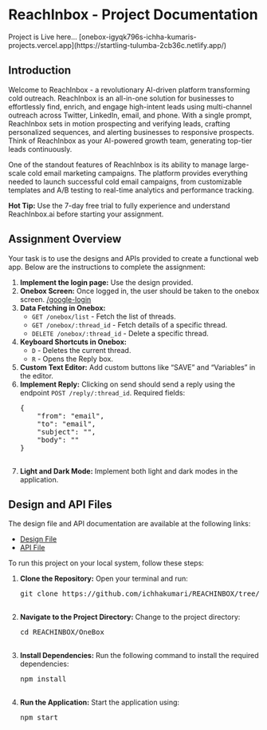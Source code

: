 <h1>ReachInbox - Project Documentation</h1>
Project is Live here...  [onebox-igyqk796s-ichha-kumaris-projects.vercel.app](https://startling-tulumba-2cb36c.netlify.app/)
<div class="container">
<h2>Introduction</h2>

   <p>Welcome to ReachInbox - a revolutionary AI-driven platform transforming cold outreach. ReachInbox is an all-in-one solution for businesses to effortlessly find, enrich, and engage high-intent leads using multi-channel outreach across Twitter, LinkedIn, email, and phone. With a single prompt, ReachInbox sets in motion prospecting and verifying leads, crafting personalized sequences, and alerting businesses to responsive prospects. Think of ReachInbox as your AI-powered growth team, generating top-tier leads continuously.</p>
        
        
        
<p>One of the standout features of ReachInbox is its ability to manage large-scale cold email marketing campaigns. The platform provides everything needed to launch successful cold email campaigns, from customizable templates and A/B testing to real-time analytics and performance tracking.</p>


<p><strong>Hot Tip:</strong> Use the 7-day free trial to fully experience and understand ReachInbox.ai before starting your assignment.</p>

<h2>Assignment Overview</h2>
        <p>Your task is to use the designs and APIs provided to create a functional web app. Below are the instructions to complete the assignment:</p>
        <ol>
            <li><strong>Implement the login page:</strong> Use the design provided.</li>
            <li><strong>Onebox Screen:</strong> Once logged in, the user should be taken to the onebox screen. <a href="/google-login">/google-login</a></li>
            <li><strong>Data Fetching in Onebox:</strong>
                <ul>
                    <li><code>GET /onebox/list</code> - Fetch the list of threads.</li>
                    <li><code>GET /onebox/:thread_id</code> - Fetch details of a specific thread.</li>
                    <li><code>DELETE /onebox/:thread_id</code> - Delete a specific thread.</li>
                </ul>
            </li>
            <li><strong>Keyboard Shortcuts in Onebox:</strong>
                <ul>
                    <li><code>D</code> - Deletes the current thread.</li>
                    <li><code>R</code> - Opens the Reply box.</li>
                </ul>
            </li>
            <li><strong>Custom Text Editor:</strong> Add custom buttons like “SAVE” and “Variables” in the editor.</li>
            <li><strong>Implement Reply:</strong> Clicking on send should send a reply using the endpoint <code>POST /reply/:thread_id</code>. Required fields:
                <pre>
{
    "from": "email",
    "to": "email",
    "subject": "",
    "body": "<html></html>"
}
                </pre>
            </li>
            <li><strong>Light and Dark Mode:</strong> Implement both light and dark modes in the application.</li>
        </ol>
 <h2>Design and API Files</h2>
        <p>The design file and API documentation are available at the following links:</p>
        <ul>
            <li><a href="https://www.figma.com/file/uECxqvFhEx9dn4ZuO7wqmu/Reachinbox-Assignment?type=design&node-id=0-1&mode=design" target="_blank">Design File</a></li>
            <li><a href="https://documenter.getpostman.com/view/30630244/2sA2rCTMKr#433eb613-e405-4239-9e2d-f20485b31b27" target="_blank">API File</a></li>
        </ul>

 

<p>To run this project on your local system, follow these steps:</p>
        <ol>
            <li><strong>Clone the Repository:</strong> Open your terminal and run:
                <pre>
git clone https://github.com/ichhakumari/REACHINBOX/tree/main/OneBox
                </pre>
            </li>
            <li><strong>Navigate to the Project Directory:</strong> Change to the project directory:
                <pre>
cd REACHINBOX/OneBox
                </pre>
            </li>
            <li><strong>Install Dependencies:</strong> Run the following command to install the required dependencies:
                <pre>
npm install
                </pre>
            </li>
            <li><strong>Run the Application:</strong> Start the application using:
                <pre>
npm start
                </pre>
            </li>
        </ol>
    </div>
</body>
</html>
